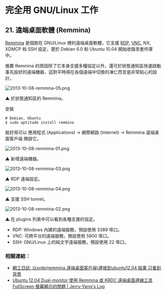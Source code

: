 # 完全用 GNU/Linux 工作

## 21. 遠端桌面軟體 (Remmina)

[Remmina](http://en.wikipedia.org/wiki/Remmina) 是個跑在 GNU/Linux 裡的遠端桌面軟體，它支援 [RDP](http://zh.wikipedia.org/wiki/%E9%81%A0%E7%AB%AF%E6%A1%8C%E9%9D%A2%E5%8D%94%E5%AE%9A), [VNC](http://zh.wikipedia.org/wiki/VNC), NX, XDMCP 和 SSH 協定，更於 Debian 6.0 和 Ubuntu 10.04 開始收錄至套件庫中。

推薦 Remmina 的原因除了它本身支援多種協定以外，還可於狀態通知區快速啟動事先設好的遠端機器，這對平時得在各個遠端中切換的凍仁而言是非常貼心的設計。

![2013-10-08-remmina-05.png](https://lh3.googleusercontent.com/-SyBKRsKWW70/UlQgiIVK9XI/AAAAAAAAV3o/EytWxFq9zEE/s800/2013-10-08-remmina-05.png)

▲ 於狀態通知區的 Remmina。

安裝

	# Debian, Ubuntu
	$ sudo aptitude install remmina 

裝好用可以 應用程式 (Applications) → 網際網路 (Internet) → Remmina 遠端桌面客戶端 開啟它。

![2013-10-08-remmina-01.png](https://lh5.googleusercontent.com/-F0iA4vVX5rg/UlQbJgVqAgI/AAAAAAAAV24/5Oe9qE_XLDY/s800/2013-10-08-remmina-01.png)

▲ 新增遠端機器。

![2013-10-08-remmina-03.png](https://lh4.googleusercontent.com/-3C91aT-X00A/UlQbJmMpjyI/AAAAAAAAV3A/rs3FrT5rzIA/s800/2013-10-08-remmina-03.png)

▲ RDP 遠端設定。

![2013-10-08-remmina-04.png](https://lh5.googleusercontent.com/-HsbS-zY-JSY/UlQbKAdsPqI/AAAAAAAAV28/itjViktylT8/s800/2013-10-08-remmina-04.png)

▲ 支援 SSH tunnel。

![2013-10-08-remmina-02.png](https://lh6.googleusercontent.com/-ZgY6f8FMq0g/UlQbJn5HHDI/AAAAAAAAV2s/f5TpvgfSd6U/s800/2013-10-08-remmina-02.png)

▲ 在 plugins 列表中可以看到各種支援的協定。

- RDP: Windows 內建的遠端服務，預設使用 3389 埠口。
- VNC: 可跨平台的遠端服務，預設使用 5900 埠口。
- SSH: GNU/Linux 上的純文字遠端服務，預設使用 22 埠口。

### 相關連結：

- [網工日誌: 以xrdp(remmina 遠端桌面客戶端)連接到ubuntu12.04 結果 只看到背景](http://dn2esinfo.blogspot.tw/2013/08/xrdpremmina-ubuntu1204.html)
- [Ubuntu 12.04 Dual-monitor 使用 Remmina 或 KRDC 遠端桌面連線工具 FullScreen 螢幕顯示的問題 | Jerry-Yang's Log](http://jerry2yang.wordpress.com/2012/05/31/ubuntu-12-04-dual-monitor-%E4%BD%BF%E7%94%A8-remmina-%E6%88%96-krdc-%E9%81%A0%E7%AB%AF%E6%A1%8C%E9%9D%A2%E9%80%A3%E7%B7%9A%E5%B7%A5%E5%85%B7-fullscreen-%E8%9E%A2%E5%B9%95%E9%A1%AF%E7%A4%BA%E7%9A%84/)
